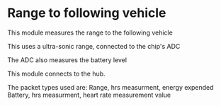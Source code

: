 # Range to following vehicle

This module measures the range to the following vehicle

This uses a ultra-sonic range, connected to the chip's ADC

The ADC also measures the battery level

This module connects to the hub.

The packet types used are:
Range,    hrs measurment, energy expended
Battery,  hrs measurment, heart rate measurement value
